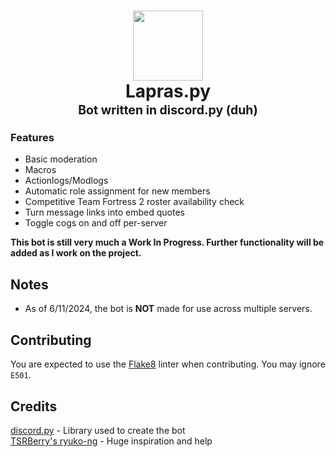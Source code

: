 <h1 align=center>
  <img src="https://github.com/user-attachments/assets/77e636b2-4a3c-4439-8aa3-0c494f0745d4" width=112></a>
  <br>
  <b>Lapras.py</b>
  <br>
  <sup><sub>Bot written in discord.py (duh)</sub></sup>
</h1>

### Features
- Basic moderation
- Macros
- Actionlogs/Modlogs
- Automatic role assignment for new members
- Competitive Team Fortress 2 roster availability check
- Turn message links into embed quotes
- Toggle cogs on and off per-server

**This bot is still very much a Work In Progress. Further functionality will be added as I work on the project.**

## Notes

- As of 6/11/2024, the bot is **NOT** made for use across multiple servers.

## Contributing

You are expected to use the [Flake8](https://flake8.pycqa.org/en/latest/) linter when contributing. You may ignore ``E501``.

## Credits

[discord.py](https://github.com/Rapptz/discord.py) - Library used to create the bot<br>
[TSRBerry's ryuko-ng](https://github.com/TSRBerry/ryuko-ng) - Huge inspiration and help
